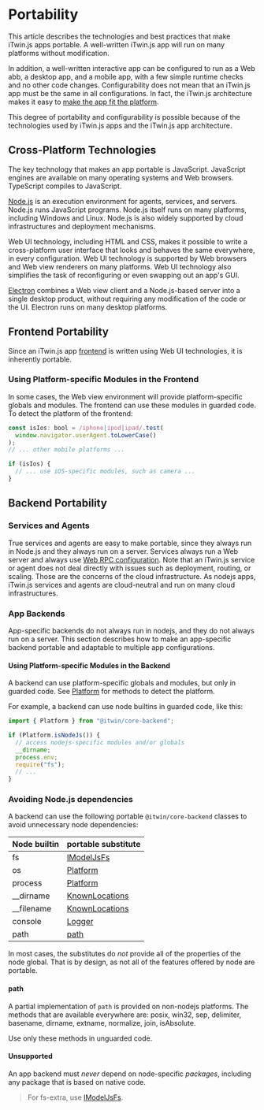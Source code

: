 # Portability

This article describes the technologies and best practices that make iTwin.js apps portable. A well-written iTwin.js app will run on many platforms without modification.

In addition, a well-written interactive app can be configured to run as a Web abb, a desktop app, and a mobile app, with a few simple runtime checks and no other code changes. Configurability does not mean that an iTwin.js app must be the same in all configurations. In fact, the iTwin.js architecture makes it easy to [make the app fit the platform](../learning/AppTailoring.md).

This degree of portability and configurability is possible because of the technologies used by iTwin.js apps and the iTwin.js app architecture.

## Cross-Platform Technologies

The key technology that makes an app portable is JavaScript. JavaScript engines are available on many operating systems and Web browsers. TypeScript compiles to JavaScript.

[Node.js](./Glossary.md#Nodejs) is an execution environment for agents, services, and servers. Node.js runs JavaScript programs. Node.js itself runs on many platforms, including Windows and Linux. Node.js is also widely supported by cloud infrastructures and deployment mechanisms.

Web UI technology, including HTML and CSS, makes it possible to write a cross-platform user interface that looks and behaves the same everywhere, in every configuration. Web UI technology is supported by Web browsers and Web view renderers on many platforms. Web UI technology also simplifies the task of reconfiguring or even swapping out an app's GUI.

[Electron](./Glossary.md#Electron) combines a Web view client and a Node.js-based server into a single desktop product, without requiring any modification of the code or the UI. Electron runs on many desktop platforms.

## Frontend Portability

Since an iTwin.js app [frontend](../learning/App.md#app-frontend) is written using Web UI technologies, it is inherently portable.

### Using Platform-specific Modules in the Frontend

In some cases, the Web view environment will provide platform-specific globals and modules. The frontend can use these modules in guarded code. To detect the platform of the frontend:

```ts
const isIos: bool = /iphone|ipod|ipad/.test(
  window.navigator.userAgent.toLowerCase()
);
// ... other mobile platforms ...

if (isIos) {
  // ... use iOS-specific modules, such as camera ...
}
```

## Backend Portability

### Services and Agents

True services and agents are easy to make portable, since they always run in Node.js and they always run on a server. Services always run a Web server and always use [Web RPC configuration](../learning/RpcInterface.md#web-rpc-configuration). Note that an iTwin.js service or agent does not deal directly with issues such as deployment, routing, or scaling. Those are the concerns of the cloud infrastructure. As nodejs apps, iTwin.js services and agents are cloud-neutral and run on many cloud infrastructures.

### App Backends

App-specific backends do not always run in nodejs, and they do not always run on a server. This section describes how to make an app-specific backend portable and adaptable to multiple app configurations.

#### Using Platform-specific Modules in the Backend

A backend can use platform-specific globals and modules, but only in guarded code. See [Platform](#backend) for methods to detect the platform.

For example, a backend can use node builtins in guarded code, like this:

```ts
import { Platform } from "@itwin/core-backend";

if (Platform.isNodeJs()) {
  // access nodejs-specific modules and/or globals
  __dirname;
  process.env;
  require("fs");
  // ...
}
```

### Avoiding Node.js dependencies

A backend can use the following portable `@itwin/core-backend` classes to avoid unnecessary node dependencies:

| Node builtin | portable substitute        |
| ------------ | -------------------------- |
| fs           | [IModelJsFs]($backend)     |
| os           | [Platform]($backend)       |
| process      | [Platform]($backend)       |
| \_\_dirname  | [KnownLocations]($backend) |
| \_\_filename | [KnownLocations]($backend) |
| console      | [Logger]($bentley)         |
| path         | [path](#path)              |

In most cases, the substitutes do _not_ provide all of the properties of the node global. That is by design, as not all of the features offered by node are portable.

#### path

A partial implementation of `path` is provided on non-nodejs platforms. The methods that are available everywhere are:
posix, win32, sep, delimiter, basename, dirname, extname, normalize, join, isAbsolute.

Use only these methods in unguarded code.

#### Unsupported

An app backend must _never_ depend on node-specific _packages_, including any package that is based on native code.

> For fs-extra, use [IModelJsFs]($backend).
